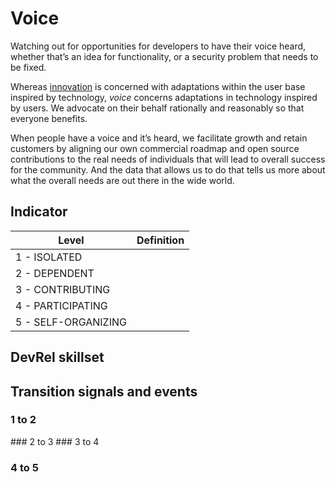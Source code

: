 # Voice

Watching out for opportunities for developers to have their voice heard, whether that’s an idea for functionality, or a security problem that needs to be fixed.

Whereas [innovation](./maturity-innovation.md) is concerned with adaptations within the user base inspired by technology, _voice_ concerns adaptations in technology inspired by users.  We advocate on their behalf rationally and reasonably so that everyone benefits.

When people have a voice and it’s heard, we facilitate growth and retain customers by aligning our own commercial roadmap and open source contributions to the real needs of individuals that will lead to overall success for the community. And the data that allows us to do that tells us more about what the overall needs are out there in the wide world.

## Indicator

| Level               	| Definition                                                                                                                                                                                                                                                                                                                                                                                                                                                                                                                                                                                                   	|
|---------------------	|--------------------------------------------------------------------------------------------------------------------------------------------------------------------------------------------------------------------------------------------------------------------------------------------------------------------------------------------------------------------------------------------------------------------------------------------------------------------------------------------------------------------------------------------------------------------------------------------------------------	|
| 1 - ISOLATED        	|                                                                                                                                                                                                                                                                                                                                                                                                                                                       	|
| 2 - DEPENDENT       	|                                                                                            	|
| 3 - CONTRIBUTING    	|  	|
| 4 - PARTICIPATING   	|                                                 	|
| 5 - SELF-ORGANIZING 	|                                                                                            	|


## DevRel skillset



## Transition signals and events

### 1 to 2
### 2 to 3
### 3 to 4
### 4 to 5
